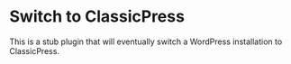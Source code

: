 # Switch to ClassicPress

This is a stub plugin that will eventually switch a WordPress installation to
ClassicPress.

